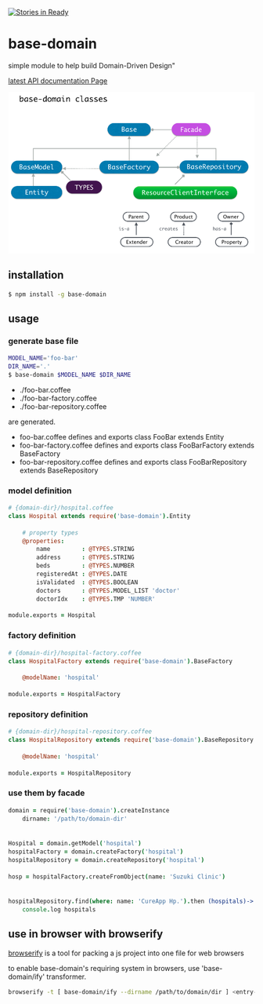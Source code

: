 [![Stories in Ready](https://badge.waffle.io/CureApp/base-domain.png?label=ready&title=Ready)](https://waffle.io/CureApp/base-domain)
# base-domain

simple module to help build Domain-Driven Design"

[latest API documentation Page](http://cureapp.github.io/base-domain/doc/v1.6.0/index.html)

![concept](https://github.com/CureApp/base-domain/blob/master/base-domain-classes.png "base-domain-classes")

## installation

```bash
$ npm install -g base-domain
```


## usage

### generate base file

```bash
MODEL_NAME='foo-bar'
DIR_NAME='.'
$ base-domain $MODEL_NAME $DIR_NAME
```
- ./foo-bar.coffee
- ./foo-bar-factory.coffee
- ./foo-bar-repository.coffee

are generated.

- foo-bar.coffee defines and exports class FooBar extends Entity
- foo-bar-factory.coffee defines and exports class FooBarFactory extends BaseFactory
- foo-bar-repository.coffee defines and exports class FooBarRepository extends BaseRepository



### model definition

```coffee
# {domain-dir}/hospital.coffee
class Hospital extends require('base-domain').Entity

    # property types
    @properties:
        name         : @TYPES.STRING
        address      : @TYPES.STRING
        beds         : @TYPES.NUMBER
        registeredAt : @TYPES.DATE
        isValidated  : @TYPES.BOOLEAN
        doctors      : @TYPES.MODEL_LIST 'doctor'
        doctorIdx    : @TYPES.TMP 'NUMBER'

module.exports = Hospital
```

### factory definition
```coffee
# {domain-dir}/hospital-factory.coffee
class HospitalFactory extends require('base-domain').BaseFactory

    @modelName: 'hospital'

module.exports = HospitalFactory
```

### repository definition
```coffee
# {domain-dir}/hospital-repository.coffee
class HospitalRepository extends require('base-domain').BaseRepository

    @modelName: 'hospital'

module.exports = HospitalRepository
```


### use them by facade

```coffee
domain = require('base-domain').createInstance
    dirname: '/path/to/domain-dir'


Hospital = domain.getModel('hospital')
hospitalFactory = domain.createFactory('hospital')
hospitalRepository = domain.createRepository('hospital')

hosp = hospitalFactory.createFromObject(name: 'Suzuki Clinic')


hospitalRepository.find(where: name: 'CureApp Hp.').then (hospitals)->
    console.log hospitals

```

## use in browser with browserify
[browserify](http://browserify.org/) is a tool for packing a js project into one file for web browsers

to enable base-domain's requiring system in browsers, use 'base-domain/ify' transformer.

```bash
browserify -t [ base-domain/ify --dirname /path/to/domain/dir ] <entry-file>
```
